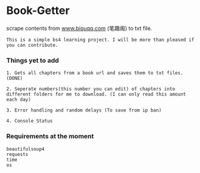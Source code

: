 # Book-Getter

scrape contents from www.biquqq.com (笔趣阁) to txt file. 

```This is a simple bs4 learning project. I will be more than pleased if you can contribute.```

### Things yet to add

```
1. Gets all chapters from a book url and saves them to txt files. (DONE)

2. Seperate numbers(this number you can edit) of chapters into different folders for me to download. (I can only read this amount each day) 

3. Error handling and random delays (To save from ip ban)

4. Console Status
```

### Requirements at the moment

```
beautifulsoup4
requests
time
os
```
